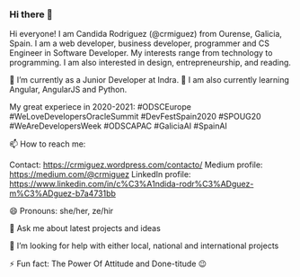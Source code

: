 ### Hi there 👋

Hi everyone! I am Candida Rodriguez (@crmiguez) from Ourense, Galicia, Spain. I am a web developer, business developer, programmer and CS Engineer in Software Developer. My interests range from technology to programming. I am also interested in design, entrepreneurship, and reading.

🔭 I’m currently as a Junior Developer at Indra. 🌱 I am also currently learning Angular, AngularJS and Python.

My great experiece in 2020-2021: #ODSCEurope #WeLoveDevelopersOracleSummit #DevFestSpain2020 #SPOUG20 #WeAreDevelopersWeek #ODSCAPAC #GaliciaAI #SpainAI

📫 How to reach me: 

Contact: https://crmiguez.wordpress.com/contacto/
Medium profile: https://medium.com/@crmiguez
LinkedIn profile: https://www.linkedin.com/in/c%C3%A1ndida-rodr%C3%ADguez-m%C3%ADguez-b7a4731bb

😄 Pronouns: she/her, ze/hir

💬 Ask me about latest projects and ideas

🤔 I’m looking for help with either local, national and international projects

⚡ Fun fact: The Power Of Attitude and Done-titude :wink:


